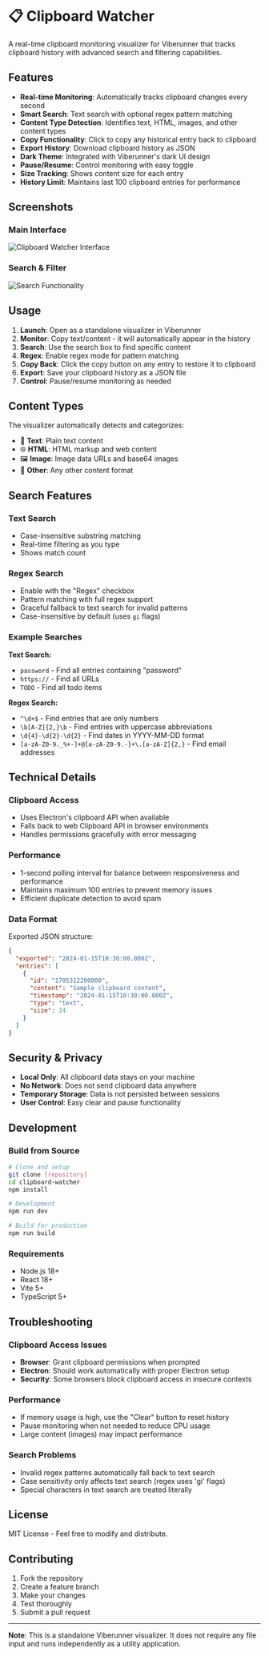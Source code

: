 # 📋 Clipboard Watcher

A real-time clipboard monitoring visualizer for Viberunner that tracks clipboard history with advanced search and filtering capabilities.

## Features

- **Real-time Monitoring**: Automatically tracks clipboard changes every second
- **Smart Search**: Text search with optional regex pattern matching
- **Content Type Detection**: Identifies text, HTML, images, and other content types
- **Copy Functionality**: Click to copy any historical entry back to clipboard
- **Export History**: Download clipboard history as JSON
- **Dark Theme**: Integrated with Viberunner's dark UI design
- **Pause/Resume**: Control monitoring with easy toggle
- **Size Tracking**: Shows content size for each entry
- **History Limit**: Maintains last 100 clipboard entries for performance

## Screenshots

### Main Interface
![Clipboard Watcher Interface](https://via.placeholder.com/800x600/0a0a0a/ffffff?text=Clipboard+Watcher+Interface)

### Search & Filter
![Search Functionality](https://via.placeholder.com/800x400/1e1e1e/ffffff?text=Search+%26+Regex+Filtering)

## Usage

1. **Launch**: Open as a standalone visualizer in Viberunner
2. **Monitor**: Copy text/content - it will automatically appear in the history
3. **Search**: Use the search box to find specific content
4. **Regex**: Enable regex mode for pattern matching
5. **Copy Back**: Click the copy button on any entry to restore it to clipboard
6. **Export**: Save your clipboard history as a JSON file
7. **Control**: Pause/resume monitoring as needed

## Content Types

The visualizer automatically detects and categorizes:

- 📝 **Text**: Plain text content
- 🌐 **HTML**: HTML markup and web content
- 🖼️ **Image**: Image data URLs and base64 images
- 📄 **Other**: Any other content format

## Search Features

### Text Search
- Case-insensitive substring matching
- Real-time filtering as you type
- Shows match count

### Regex Search
- Enable with the "Regex" checkbox
- Pattern matching with full regex support
- Graceful fallback to text search for invalid patterns
- Case-insensitive by default (uses `gi` flags)

### Example Searches

**Text Search:**
- `password` - Find all entries containing "password"
- `https://` - Find all URLs
- `TODO` - Find all todo items

**Regex Search:**
- `^\d+$` - Find entries that are only numbers
- `\b[A-Z]{2,}\b` - Find entries with uppercase abbreviations
- `\d{4}-\d{2}-\d{2}` - Find dates in YYYY-MM-DD format
- `[a-zA-Z0-9._%+-]+@[a-zA-Z0-9.-]+\.[a-zA-Z]{2,}` - Find email addresses

## Technical Details

### Clipboard Access
- Uses Electron's clipboard API when available
- Falls back to web Clipboard API in browser environments
- Handles permissions gracefully with error messaging

### Performance
- 1-second polling interval for balance between responsiveness and performance
- Maintains maximum 100 entries to prevent memory issues
- Efficient duplicate detection to avoid spam

### Data Format
Exported JSON structure:
```json
{
  "exported": "2024-01-15T10:30:00.000Z",
  "entries": [
    {
      "id": "1705312200000",
      "content": "Sample clipboard content",
      "timestamp": "2024-01-15T10:30:00.000Z",
      "type": "text",
      "size": 24
    }
  ]
}
```

## Security & Privacy

- **Local Only**: All clipboard data stays on your machine
- **No Network**: Does not send clipboard data anywhere
- **Temporary Storage**: Data is not persisted between sessions
- **User Control**: Easy clear and pause functionality

## Development

### Build from Source

```bash
# Clone and setup
git clone [repository]
cd clipboard-watcher
npm install

# Development
npm run dev

# Build for production
npm run build
```

### Requirements
- Node.js 18+
- React 18+
- Vite 5+
- TypeScript 5+

## Troubleshooting

### Clipboard Access Issues
- **Browser**: Grant clipboard permissions when prompted
- **Electron**: Should work automatically with proper Electron setup
- **Security**: Some browsers block clipboard access in insecure contexts

### Performance
- If memory usage is high, use the "Clear" button to reset history
- Pause monitoring when not needed to reduce CPU usage
- Large content (images) may impact performance

### Search Problems
- Invalid regex patterns automatically fall back to text search
- Case sensitivity only affects text search (regex uses 'gi' flags)
- Special characters in text search are treated literally

## License

MIT License - Feel free to modify and distribute.

## Contributing

1. Fork the repository
2. Create a feature branch
3. Make your changes
4. Test thoroughly
5. Submit a pull request

---

**Note**: This is a standalone Viberunner visualizer. It does not require any file input and runs independently as a utility application.